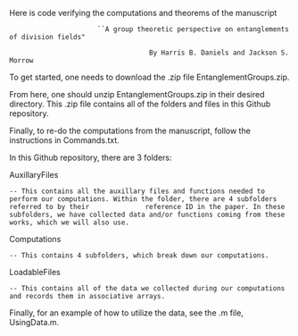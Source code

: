Here is code verifying the computations and theorems of the manuscript

                          ``A group theoretic perspective on entanglements of division fields"
  
                                       By Harris B. Daniels and Jackson S. Morrow

To get started, one needs to download the .zip file EntanglementGroups.zip.

From here, one should unzip EntanglementGroups.zip in their desired directory. This .zip file contains all of the folders and files in this Github repository.

Finally, to re-do the computations from the manuscript, follow the instructions in Commands.txt.

In this Github repository, there are 3 folders:

AuxillaryFiles 

    -- This contains all the auxillary files and functions needed to perform our computations. Within the folder, there are 4 subfolders referred to by their              reference ID in the paper. In these subfolders, we have collected data and/or functions coming from these works, which we will also use.

Computations

    -- This contains 4 subfolders, which break down our computations. 

LoadableFiles

    -- This contains all of the data we collected during our computations and records them in associative arrays.
    
Finally, for an example of how to utilize the data, see the .m file, UsingData.m.
